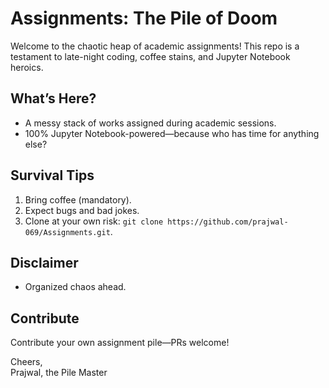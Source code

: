 # Assignments: The Pile of Doom

Welcome to the chaotic heap of academic assignments! This repo is a testament to late-night coding, coffee stains, and Jupyter Notebook heroics.

## What’s Here?

- A messy stack of works assigned during academic sessions.
- 100% Jupyter Notebook-powered—because who has time for anything else?

## Survival Tips

1. Bring coffee (mandatory).
2. Expect bugs and bad jokes.
3. Clone at your own risk: `git clone https://github.com/prajwal-069/Assignments.git`.

## Disclaimer

- Organized chaos ahead.

## Contribute

Contribute your own assignment pile—PRs welcome!

Cheers,  
Prajwal, the Pile Master
